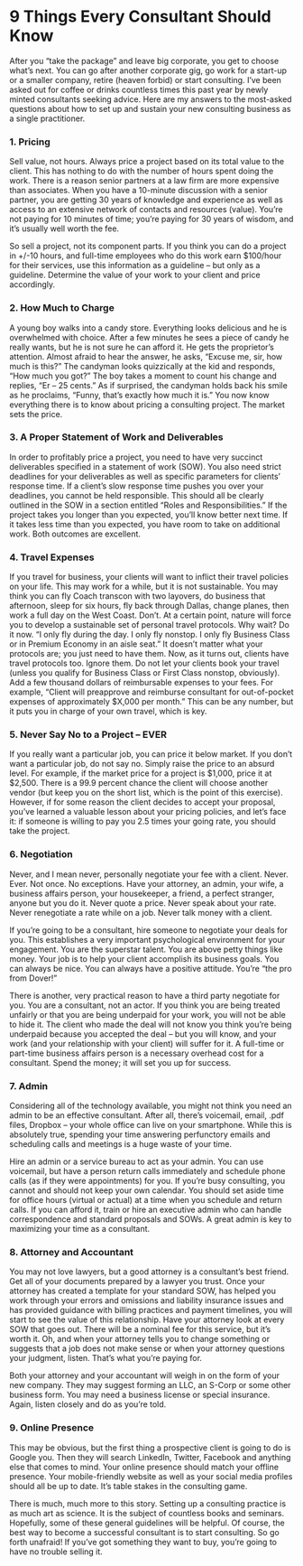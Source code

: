 # 9 Things Every Consultant Should Know

After you “take the package” and leave big corporate, you get to choose what’s next. You can go after another corporate gig, go work for a start-up or a smaller company, retire (heaven forbid) or start consulting. I’ve been asked out for coffee or drinks countless times this past year by newly minted consultants seeking advice. Here are my answers to the most-asked questions about how to set up and sustain your new consulting business as a single practitioner.

### 1\. Pricing

Sell value, not hours. Always price a project based on its total value to the client. This has nothing to do with the number of hours spent doing the work. There is a reason senior partners at a law firm are more expensive than associates. When you have a 10-minute discussion with a senior partner, you are getting 30 years of knowledge and experience as well as access to an extensive network of contacts and resources (value). You’re not paying for 10 minutes of time; you’re paying for 30 years of wisdom, and it’s usually well worth the fee.

So sell a project, not its component parts. If you think you can do a project in +/-10 hours, and full-time employees who do this work earn $100/hour for their services, use this information as a guideline – but only as a guideline. Determine the value of your work to your client and price accordingly.

### 2\. How Much to Charge

A young boy walks into a candy store. Everything looks delicious and he is overwhelmed with choice. After a few minutes he sees a piece of candy he really wants, but he is not sure he can afford it. He gets the proprietor’s attention. Almost afraid to hear the answer, he asks, “Excuse me, sir, how much is this?” The candyman looks quizzically at the kid and responds, “How much you got?” The boy takes a moment to count his change and replies, “Er – 25 cents.” As if surprised, the candyman holds back his smile as he proclaims, “Funny, that’s exactly how much it is.” You now know everything there is to know about pricing a consulting project. The market sets the price.

### 3\. A Proper Statement of Work and Deliverables

In order to profitably price a project, you need to have very succinct deliverables specified in a statement of work (SOW). You also need strict deadlines for your deliverables as well as specific parameters for clients’ response time. If a client’s slow response time pushes you over your deadlines, you cannot be held responsible. This should all be clearly outlined in the SOW in a section entitled “Roles and Responsibilities.” If the project takes you longer than you expected, you’ll know better next time. If it takes less time than you expected, you have room to take on additional work. Both outcomes are excellent.

### 4\. Travel Expenses

If you travel for business, your clients will want to inflict their travel policies on your life. This may work for a while, but it is not sustainable. You may think you can fly Coach transcon with two layovers, do business that afternoon, sleep for six hours, fly back through Dallas, change planes, then work a full day on the West Coast. Don’t. At a certain point, nature will force you to develop a sustainable set of personal travel protocols. Why wait? Do it now. “I only fly during the day. I only fly nonstop. I only fly Business Class or in Premium Economy in an aisle seat.” It doesn’t matter what your protocols are; you just need to have them. Now, as it turns out, clients have travel protocols too. Ignore them. Do not let your clients book your travel (unless you qualify for Business Class or First Class nonstop, obviously). Add a few thousand dollars of reimbursable expenses to your fees. For example, “Client will preapprove and reimburse consultant for out-of-pocket expenses of approximately $X,000 per month.” This can be any number, but it puts you in charge of your own travel, which is key.

### 5\. Never Say No to a Project – EVER

If you really want a particular job, you can price it below market. If you don’t want a particular job, do not say no. Simply raise the price to an absurd level. For example, if the market price for a project is $1,000, price it at $2,500\. There is a 99.9 percent chance the client will choose another vendor (but keep you on the short list, which is the point of this exercise). However, if for some reason the client decides to accept your proposal, you’ve learned a valuable lesson about your pricing policies, and let’s face it: if someone is willing to pay you 2.5 times your going rate, you should take the project.

### 6\. Negotiation

Never, and I mean never, personally negotiate your fee with a client. Never. Ever. Not once. No exceptions. Have your attorney, an admin, your wife, a business affairs person, your housekeeper, a friend, a perfect stranger, anyone but you do it. Never quote a price. Never speak about your rate. Never renegotiate a rate while on a job. Never talk money with a client.

If you’re going to be a consultant, hire someone to negotiate your deals for you. This establishes a very important psychological environment for your engagement. You are the superstar talent. You are above petty things like money. Your job is to help your client accomplish its business goals. You can always be nice. You can always have a positive attitude. You’re “the pro from Dover!”

There is another, very practical reason to have a third party negotiate for you. You are a consultant, not an actor. If you think you are being treated unfairly or that you are being underpaid for your work, you will not be able to hide it. The client who made the deal will not know you think you’re being underpaid because you accepted the deal – but you will know, and your work (and your relationship with your client) will suffer for it. A full-time or part-time business affairs person is a necessary overhead cost for a consultant. Spend the money; it will set you up for success.

### 7\. Admin

Considering all of the technology available, you might not think you need an admin to be an effective consultant. After all, there’s voicemail, email, .pdf files, Dropbox – your whole office can live on your smartphone. While this is absolutely true, spending your time answering perfunctory emails and scheduling calls and meetings is a huge waste of your time.

Hire an admin or a service bureau to act as your admin. You can use voicemail, but have a person return calls immediately and schedule phone calls (as if they were appointments) for you. If you’re busy consulting, you cannot and should not keep your own calendar. You should set aside time for office hours (virtual or actual) at a time when you schedule and return calls. If you can afford it, train or hire an executive admin who can handle correspondence and standard proposals and SOWs. A great admin is key to maximizing your time as a consultant.

### 8\. Attorney and Accountant

You may not love lawyers, but a good attorney is a consultant’s best friend. Get all of your documents prepared by a lawyer you trust. Once your attorney has created a template for your standard SOW, has helped you work through your errors and omissions and liability insurance issues and has provided guidance with billing practices and payment timelines, you will start to see the value of this relationship. Have your attorney look at every SOW that goes out. There will be a nominal fee for this service, but it’s worth it. Oh, and when your attorney tells you to change something or suggests that a job does not make sense or when your attorney questions your judgment, listen. That’s what you’re paying for.

Both your attorney and your accountant will weigh in on the form of your new company. They may suggest forming an LLC, an S-Corp or some other business form. You may need a business license or special insurance. Again, listen closely and do as you’re told.

### 9\. Online Presence

This may be obvious, but the first thing a prospective client is going to do is Google you. Then they will search LinkedIn, Twitter, Facebook and anything else that comes to mind. Your online presence should match your offline presence. Your mobile-friendly website as well as your social media profiles should all be up to date. It’s table stakes in the consulting game.

There is much, much more to this story. Setting up a consulting practice is as much art as science. It is the subject of countless books and seminars. Hopefully, some of these general guidelines will be helpful. Of course, the best way to become a successful consultant is to start consulting. So go forth unafraid! If you’ve got something they want to buy, you’re going to have no trouble selling it.